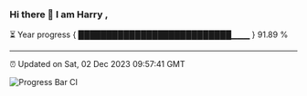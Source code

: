 ### Hi there 👋 I am Harry , 

⏳ Year progress { ███████████████████████████▁▁▁ } 91.89 %

---

⏰ Updated on Sat, 02 Dec 2023 09:57:41 GMT

![Progress Bar CI](https://github.com/duykhang68/duykhang68/workflows/Progress%20Bar%20CI/badge.svg)

